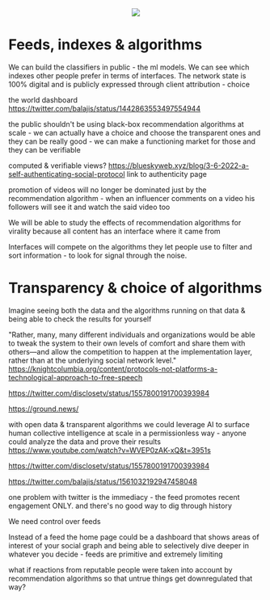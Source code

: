 <div style="text-align: center;">
    <img src="https://png.pngitem.com/pimgs/s/207-2073499_translate-platform-from-english-to-spanish-work-in.png">
</div>

# Feeds, indexes & algorithms


We can build the classifiers in public - the ml models.
We can see which indexes other people prefer in terms of interfaces. The network state is 100% digital and is publicly expressed through client attribution - choice


the world dashboard
https://twitter.com/balajis/status/1442863553497554944


the public shouldn't be using black-box recommendation algorithms at scale - we can actually have a choice and choose the transparent ones and they can be really good - we can make a functioning market for those and they can be verifiable


computed & verifiable views?
https://blueskyweb.xyz/blog/3-6-2022-a-self-authenticating-social-protocol
link to authenticity page



promotion of videos will no longer be dominated just by the recommendation algorithm - when an influencer comments on a video his followers will see it and watch the said video too

We will be able to study the effects of recommendation algorithms for virality because all content has an interface where it came from

Interfaces will compete on the algorithms they let people use to filter and sort information - to look for signal through the noise.



# Transparency & choice of algorithms

Imagine seeing both the data and the algorithms running on that data & being able to check the results for yourself

"Rather, many, many different individuals and organizations would be able to tweak the system to their own levels of comfort and share them with others—and allow the competition to happen at the implementation layer, rather than at the underlying social network level."
https://knightcolumbia.org/content/protocols-not-platforms-a-technological-approach-to-free-speech

https://twitter.com/disclosetv/status/1557800191700393984

https://ground.news/


with open data & transparent algorithms we could leverage AI to surface human collective intelligence at scale in a permissionless way - anyone could analyze the data and prove their results
https://www.youtube.com/watch?v=WVEP0zAK-xQ&t=3951s

https://twitter.com/disclosetv/status/1557800191700393984


https://twitter.com/balajis/status/1561032192947458048

one problem with twitter is the immediacy - the feed promotes recent engagement ONLY. and there's no good way to dig through history

We need control over feeds

Instead of a feed the home page could be a dashboard that shows areas of interest of your social graph and being able to selectively dive deeper in whatever you decide - feeds are primitive and extremely limiting

what if reactions from reputable people were taken into account by recommendation algorithms so that untrue things get downregulated that way?
